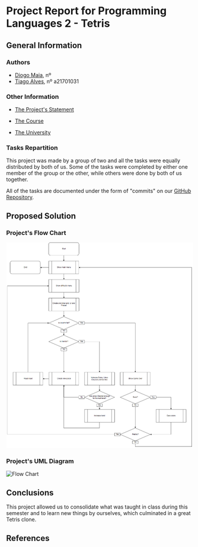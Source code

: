 # Project Report for Programming Languages 2 - Tetris

## General Information

### Authors

* [Diogo Maia][DM], nº
* [Tiago Alves][TA], nº a21701031

### Other Information

* [The Project's Statement][REF1]

* [The Course][LAMV]

* [The University][ULHT]


### Tasks Repartition

This project was made by a group of two and all the tasks were equally distributed by both of us. Some of the tasks were completed by either one member of the group or the other, while others were done by both of us together.

All of the tasks are documented under the form of "commits" on our [GitHub Repository][GH].


## Proposed Solution

### Project's Flow Chart

![Flow Chart](./Images/FluxogramaTetris.png)


### Project's UML Diagram

![Flow Chart](./Images/...)

## Conclusions

This project allowed us to consolidate what was taught in class during this semester and to learn new things by ourselves, which culminated in a great Tetris clone.

## References


[DM]:https://github.com/IssaMaia
[TA]:https://github.com/synpse
[LAMV]:https://www.ulusofona.pt/licenciatura/aplicacoes-multimedia-e-videojogos
[ULHT]:https://www.ulusofona.pt/
[REF1]:https://github.com/VideojogosLusofona/lp2_2018_p2
[GH]:https://github.com/synpse/lp2p2
